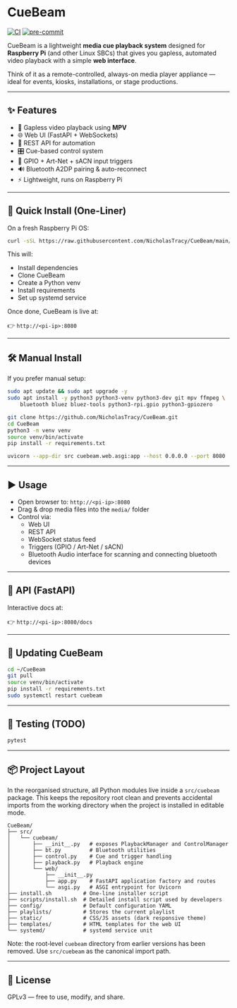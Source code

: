 # CueBeam

[![CI](https://github.com/NicholasTracy/CueBeam/actions/workflows/python-app.yml/badge.svg)](https://github.com/NicholasTracy/CueBeam/actions/workflows/python-app.yml)
[![pre-commit](https://github.com/NicholasTracy/CueBeam/actions/workflows/pre-commit.yml/badge.svg)](https://github.com/NicholasTracy/CueBeam/actions/workflows/pre-commit.yml)

CueBeam is a lightweight **media cue playback system** designed for **Raspberry Pi** (and other Linux SBCs) that gives you gapless, automated video playback with a simple **web interface**.

Think of it as a remote-controlled, always-on media player appliance — ideal for events, kiosks, installations, or stage productions.

---

## ✨ Features

- 🎥 Gapless video playback using **MPV**
- 🌐 Web UI (FastAPI + WebSockets)
- 📡 REST API for automation
- 🎛️ Cue-based control system
- 🔌 GPIO + Art-Net + sACN input triggers
- 🔊 Bluetooth A2DP pairing & auto-reconnect
- ⚡ Lightweight, runs on Raspberry Pi

---

## 🚀 Quick Install (One-Liner)

On a fresh Raspberry Pi OS:

```bash
curl -sSL https://raw.githubusercontent.com/NicholasTracy/CueBeam/main/install.sh | bash
```

This will:
- Install dependencies
- Clone CueBeam
- Create a Python venv
- Install requirements
- Set up systemd service

Once done, CueBeam is live at:

👉 `http://<pi-ip>:8080`

---

## 🛠 Manual Install

If you prefer manual setup:

```bash
sudo apt update && sudo apt upgrade -y
sudo apt install -y python3 python3-venv python3-dev git mpv ffmpeg \
    bluetooth bluez bluez-tools python3-rpi.gpio python3-gpiozero

git clone https://github.com/NicholasTracy/CueBeam.git
cd CueBeam
python3 -m venv venv
source venv/bin/activate
pip install -r requirements.txt

uvicorn --app-dir src cuebeam.web.asgi:app --host 0.0.0.0 --port 8080
```

---

## ▶️ Usage

- Open browser to: `http://<pi-ip>:8080`
- Drag & drop media files into the `media/` folder
- Control via:
  - Web UI
  - REST API
  - WebSocket status feed
  - Triggers (GPIO / Art-Net / sACN)
  - Bluetooth Audio interface for scanning and connecting bluetooth devices

---

## 📡 API (FastAPI)

Interactive docs at:

👉 `http://<pi-ip>:8080/docs`

---

## 🔄 Updating CueBeam

```bash
cd ~/CueBeam
git pull
source venv/bin/activate
pip install -r requirements.txt
sudo systemctl restart cuebeam
```

---

## 🧪 Testing (TODO)

```bash
pytest
```

---

## 📦 Project Layout

In the reorganised structure, all Python modules live inside a
`src/cuebeam` package.  This keeps the repository root clean and
prevents accidental imports from the working directory when the
project is installed in editable mode.

```
CueBeam/
├── src/
│   └── cuebeam/
│       ├── __init__.py   # exposes PlaybackManager and ControlManager
│       ├── bt.py         # Bluetooth utilities
│       ├── control.py    # Cue and trigger handling
│       ├── playback.py   # Playback engine
│       └── web/
│           ├── __init__.py
│           ├── app.py    # FastAPI application factory and routes
│           └── asgi.py   # ASGI entrypoint for Uvicorn
├── install.sh          # One‑line installer script
├── scripts/install.sh  # Detailed install script used by developers
├── config/             # Default configuration YAML
├── playlists/          # Stores the current playlist
├── static/             # CSS/JS assets (dark responsive theme)
├── templates/          # HTML templates for the web UI
└── systemd/            # systemd service unit
```

Note: the root‑level `cuebeam` directory from earlier versions has
been removed.  Use `src/cuebeam` as the canonical import path.

---

## 📝 License

GPLv3 — free to use, modify, and share.
